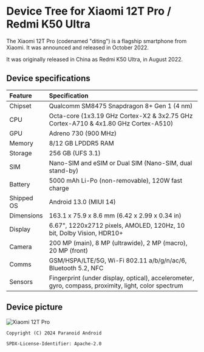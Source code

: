 # Device Tree for Xiaomi 12T Pro / Redmi K50 Ultra

The Xiaomi 12T Pro (codenamed "diting") is a flagship smartphone from Xiaomi. It was announced and released in October 2022.

It was originally released in China as Redmi K50 Ultra, in August 2022.

## Device specifications

| Feature     | Specification
| :-----------|:-------------
| Chipset     | Qualcomm SM8475 Snapdragon 8+ Gen 1 (4 nm)
| CPU         | Octa-core (1x3.19 GHz Cortex-X2 & 3x2.75 GHz Cortex-A710 & 4x1.80 GHz Cortex-A510)
| GPU         | Adreno 730 (900 MHz)
| Memory      | 8/12 GB LPDDR5 RAM
| Storage     | 256 GB (UFS 3.1)
| SIM         | Nano-SIM and eSIM or Dual SIM (Nano-SIM, dual stand-by)
| Battery     | 5000 mAh Li-Po (non-removable), 120W fast charge
| Shipped OS  | Android 13.0 (MIUI 14)
| Dimensions  | 163.1 x 75.9 x 8.6 mm (6.42 x 2.99 x 0.34 in)
| Display     | 6.67", 1220x2712 pixels, AMOLED, 120Hz, 10 bit, Dolby Vision, HDR10+
| Camera      | 200 MP (main), 8 MP (ultrawide), 2 MP (macro), 20 MP (front)
| Comms       | GSM/HSPA/LTE/5G, Wi-Fi 802.11 a/b/g/n/ac/6, Bluetooth 5.2, NFC
| Sensors     | Fingerprint (under display, optical), accelerometer, gyro, compass, proximity, light, color spectrum

## Device picture

![Xiaomi 12T Pro](https://fdn2.gsmarena.com/vv/pics/xiaomi/xiaomi-12t-pro-01.jpg)

```
Copyright (C) 2024 Paranoid Android

SPDX-License-Identifier: Apache-2.0
```
